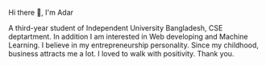 Hi there 👋, I'm Adar

A third-year student of Independent University Bangladesh, CSE deptartment. In addition I am interested in Web 
developing and Machine Learning. I believe in my entrepreneurship personality. Since my childhood, business attracts 
me a lot. I loved to walk with positivity. Thank you.
